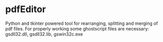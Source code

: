 # pdfEditor
Python and tkinter powered tool for rearranging, splitting and merging of pdf files.
For properly working some ghostscript files are necessary: gsdll32.dll, gsdll32.lib, gswin32c.exe
